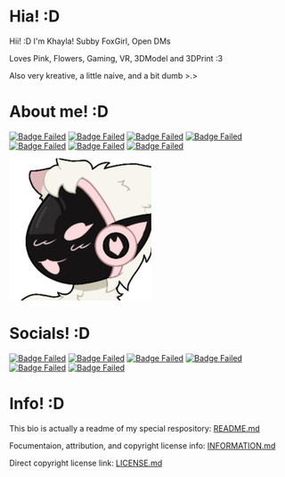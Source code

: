# Hia! :D
<!-- Bios (However many lines fit) -->
Hii! :D I'm Khayla! Subby FoxGirl, Open DMs
<!-- Primary Greeting, 53/60 53/60 -->

Loves Pink, Flowers, Gaming, VR, 3DModel and 3DPrint :3

Also very kreative, a little naive, and a bit dumb >.>
<!-- Primary Bio 55/60 108/120 -->
<!-- Secondary bios, 54/60 162/180 -->

# About me! :D
<!-- Info Badges: -->
[![Badge Failed](https://badgen.net/badge/Female/She%2FHer%2FHers/?color=pink)](https://github.com/KhaylaPaws)
[![Badge Failed](https://badgen.net/badge/Lewd/Pet%2FSlut%2FBitch/?color=pink)](https://github.com/KhaylaPaws)
[![Badge Failed](https://badgen.net/badge/Owner/Public%20Propety/?color=pink)](https://github.com/KhaylaPaws)
[![Badge Failed](https://badgen.net/badge/163cm/5'4"/?color=pink)](https://github.com/KhaylaPaws)
[![Badge Failed](https://badgen.net/badge/52kg/114lb/?color=pink)](https://github.com/KhaylaPaws)
[![Badge Failed](https://badgen.net/badge/Color/%23FBBED3/?color=pink)](https://github.com/KhaylaPaws)
[![Badge Failed](https://badgen.net/badge/Birthday/Oct%2010%202004/?color=pink)](https://github.com/KhaylaPaws)
<!-- Layout: (Pronouns) | (Lewd Pronouns) | (owner) | (height and weight) | (favorite color) | (Birthday) | (status) -->
<!-- Badges: She/Her/Hers | Pet/Slut/Bitch | Public Property | 163cm/5'4" 52kg/114lb | Pink/White | Oct 10 2004 | Bleh -->

<!-- Image -->
![Image Failed to Load](./assets/profile.jpeg)

# Socials! :D
<!-- Social Links -->
[![Badge Failed](https://badgen.net/badge/Website/khaylapaws.me/?color=pink)](https://khaylapaws.me)
[![Badge Failed](https://badgen.net/badge/Github/KhaylaPaws/?color=pink)](https://github.com/KhaylaPaws)
[![Badge Failed](https://badgen.net/badge/Discord%20Server/RHbhhmF8An/?color=pink)](https://discord.com/invite/RHbhhmF8An)
[![Badge Failed](https://badgen.net/badge/Discord/KhaylaPaws/?color=pink)](http://discord.com/users/1367264632841961533)
[![Badge Failed](https://badgen.net/badge/Steam/khaylapaws/?color=pink)](https://steamcommunity.com/id/khaylapaws)
[![Badge Failed](https://badgen.net/badge/Reddit/U%2FKhaylaPaws/?color=pink)](https://www.reddit.com/user/KhaylaPaws)

<!-- Traits -->
<!-- Submissive/Obedient/KnotPocket/CuddleSlut -->

# Info! :D
This bio is actually a readme of my special respository: [README.md](https://github.com/KhaylaPaws/KhaylaPaws/blob/main/README.md)

Focumentaion, attribution, and copyright license info: [INFORMATION.md](https://github.com/KhaylaPaws/KhaylaPaws/blob/main/INFORMATION.md)

Direct copyright license link: [LICENSE.md](https://github.com/KhaylaPaws/KhaylaPaws/blob/main/LICENSE.md)

